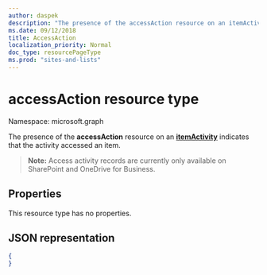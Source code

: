 ```yaml
---
author: daspek
description: "The presence of the accessAction resource on an itemActivity indicates that the activity accessed an item."
ms.date: 09/12/2018
title: AccessAction
localization_priority: Normal
doc_type: resourcePageType
ms.prod: "sites-and-lists"
---
```

# accessAction resource type

Namespace: microsoft.graph



The presence of the **accessAction** resource on an [**itemActivity**][activity] indicates that the activity accessed an item.

>**Note:** Access activity records are currently only available on SharePoint and OneDrive for Business.

[activity]: itemactivity.md

## Properties

This resource type has no properties.

## JSON representation

<!-- {
  "blockType": "resource",
  "optionalProperties": [ ],
  "@type": "microsoft.graph.accessAction"
}-->

```json
{
}
```


<!--
{
  "type": "#page.annotation",
  "description": "The AccessAction object provides information about accesses of an item.",
  "keywords": "activities,activity,action,access",
  "section": "documentation",
  "tocPath": "Resources/AccessAction",
  "suppressions": []
}
-->


